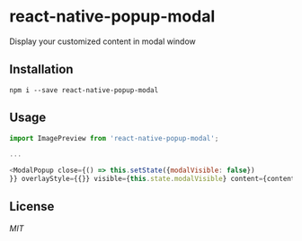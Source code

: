 # react-native-popup-modal
Display your customized content in modal window

## Installation

```
npm i --save react-native-popup-modal
```

## Usage

```Javascript
import ImagePreview from 'react-native-popup-modal';

...

<ModalPopup close={() => this.setState({modalVisible: false})
}} overlayStyle={{}} visible={this.state.modalVisible} content={contentView} />


```

## License
*MIT*
